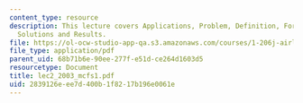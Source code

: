 ```yaml
---
content_type: resource
description: This lecture covers Applications, Problem, Definition, Formulations,
  Solutions and Results.
file: https://ol-ocw-studio-app-qa.s3.amazonaws.com/courses/1-206j-airline-schedule-planning-spring-2003/2839126eee7d400b1f8217b196e0061e_lec2_2003_mcfs1.pdf
file_type: application/pdf
parent_uid: 68b71b6e-90ee-277f-e51d-ce264d1603d5
resourcetype: Document
title: lec2_2003_mcfs1.pdf
uid: 2839126e-ee7d-400b-1f82-17b196e0061e
---
```


